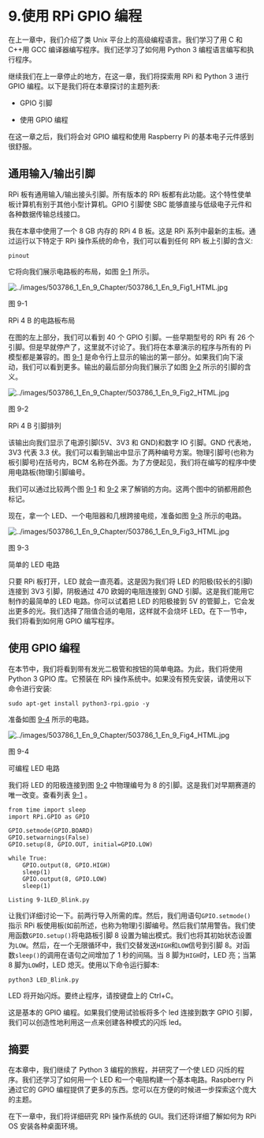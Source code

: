 # 9.使用 RPi GPIO 编程

在上一章中，我们介绍了类 Unix 平台上的高级编程语言。我们学习了用 C 和 C++用 GCC 编译器编写程序。我们还学习了如何用 Python 3 编程语言编写和执行程序。

继续我们在上一章停止的地方，在这一章，我们将探索用 RPi 和 Python 3 进行 GPIO 编程。以下是我们将在本章探讨的主题列表:

*   GPIO 引脚

*   使用 GPIO 编程

在这一章之后，我们将会对 GPIO 编程和使用 Raspberry Pi 的基本电子元件感到很舒服。

## 通用输入/输出引脚

RPi 板有通用输入/输出接头引脚。所有版本的 RPi 板都有此功能。这个特性使单板计算机有别于其他小型计算机。GPIO 引脚使 SBC 能够直接与低级电子元件和各种数据传输总线接口。

我在本章中使用了一个 8 GB 内存的 RPi 4 B 板。这是 RPi 系列中最新的主板。通过运行以下特定于 RPi 操作系统的命令，我们可以看到任何 RPi 板上引脚的含义:

```
pinout

```

它将向我们展示电路板的布局，如图 [9-1](#Fig1) 所示。

![../images/503786_1_En_9_Chapter/503786_1_En_9_Fig1_HTML.jpg](../images/503786_1_En_9_Chapter/503786_1_En_9_Fig1_HTML.jpg)

图 9-1

RPi 4 B 的电路板布局

在图的左上部分，我们可以看到 40 个 GPIO 引脚。一些早期型号的 RPi 有 26 个引脚。但是早就停产了，这里就不讨论了。我们将在本章演示的程序与所有的 Pi 模型都是兼容的。图 [9-1](#Fig1) 是命令行上显示的输出的第一部分。如果我们向下滚动，我们可以看到更多。输出的最后部分向我们展示了如图 [9-2](#Fig2) 所示的引脚的含义。

![../images/503786_1_En_9_Chapter/503786_1_En_9_Fig2_HTML.jpg](../images/503786_1_En_9_Chapter/503786_1_En_9_Fig2_HTML.jpg)

图 9-2

RPi 4 B 引脚排列

该输出向我们显示了电源引脚(5V、3V3 和 GND)和数字 IO 引脚。GND 代表地，3V3 代表 3.3 伏。我们可以看到输出中显示了两种编号方案。物理引脚号(也称为板引脚号)在括号内，BCM 名称在外面。为了方便起见，我们将在编写的程序中使用电路板(物理)引脚编号。

我们可以通过比较两个图 [9-1](#Fig1) 和 [9-2](#Fig2) 来了解销的方向。这两个图中的销都用颜色标记。

现在，拿一个 LED、一个电阻器和几根跨接电缆，准备如图 [9-3](#Fig3) 所示的电路。

![../images/503786_1_En_9_Chapter/503786_1_En_9_Fig3_HTML.jpg](../images/503786_1_En_9_Chapter/503786_1_En_9_Fig3_HTML.jpg)

图 9-3

简单的 LED 电路

只要 RPi 板打开，LED 就会一直亮着。这是因为我们将 LED 的阳极(较长的引脚)连接到 3V3 引脚，阴极通过 470 欧姆的电阻连接到 GND 引脚。这是我们能用它制作的最简单的 LED 电路。你可以试着把 LED 的阳极接到 5V 的管脚上，它会发出更多的光。我们选择了阻值合适的电阻，这样就不会烧坏 LED。在下一节中，我们将看到如何用 GPIO 编写程序。

## 使用 GPIO 编程

在本节中，我们将看到带有发光二极管和按钮的简单电路。为此，我们将使用 Python 3 GPIO 库。它预装在 RPi 操作系统中。如果没有预先安装，请使用以下命令进行安装:

```
sudo apt-get install python3-rpi.gpio -y

```

准备如图 [9-4](#Fig4) 所示的电路。

![../images/503786_1_En_9_Chapter/503786_1_En_9_Fig4_HTML.jpg](../images/503786_1_En_9_Chapter/503786_1_En_9_Fig4_HTML.jpg)

图 9-4

可编程 LED 电路

我们将 LED 的阳极连接到图 [9-2](#Fig2) 中物理编号为 8 的引脚。这是我们对早期赛道的唯一改变。查看列表 [9-1](#PC3) 。

```
from time import sleep
import RPi.GPIO as GPIO

GPIO.setmode(GPIO.BOARD)
GPIO.setwarnings(False)
GPIO.setup(8, GPIO.OUT, initial=GPIO.LOW)

while True:
    GPIO.output(8, GPIO.HIGH)
    sleep(1)
    GPIO.output(8, GPIO.LOW)
    sleep(1)

Listing 9-1LED_Blink.py

```

让我们详细讨论一下。前两行导入所需的库。然后，我们用语句`GPIO.setmode()`指示 RPi 板使用板(如前所述，也称为物理)引脚编号。然后我们禁用警告。我们使用函数`GPIO.setup()`将电路板引脚 8 设置为输出模式。我们也将其初始状态设置为`LOW`。然后，在一个无限循环中，我们交替发送`HIGH`和`LOW`信号到引脚 8。对函数`sleep()`的调用在语句之间增加了 1 秒的间隔。当 8 脚为`HIGH`时，LED 亮；当第 8 脚为`LOW`时，LED 熄灭。使用以下命令运行脚本:

```
python3 LED_Blink.py

```

LED 将开始闪烁。要终止程序，请按键盘上的 Ctrl+C。

这是基本的 GPIO 编程。如果我们使用试验板将多个 led 连接到数字 GPIO 引脚，我们可以创造性地利用这一点来创建各种模式的闪烁 led。

## 摘要

在本章中，我们继续了 Python 3 编程的旅程，并研究了一个使 LED 闪烁的程序。我们还学习了如何用一个 LED 和一个电阻构建一个基本电路。Raspberry Pi 通过它的 GPIO 编程提供了更多的东西。您可以在方便的时候进一步探索这个庞大的主题。

在下一章中，我们将详细研究 RPi 操作系统的 GUI。我们还将详细了解如何为 RPi OS 安装各种桌面环境。
